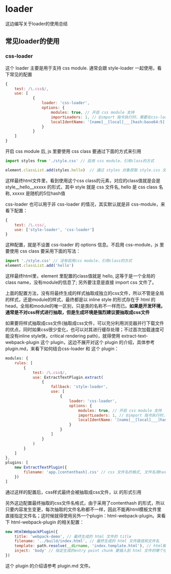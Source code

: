 # loader

这边编写关于loader的使用总结

## 常见loader的使用

### css-loader

这个 loader 主要是用于支持 css module. 通常会跟 style-loader 一起使用，看下常见的配置

```javascript
{
    test: /\.css$/,
    use: [
            {
                loader: 'css-loader',
                options: {
                    modules: true, // 开启 css module 支持
                    importLoaders: 1, // @import 指令执行时，需要在css-loader前先运行几个loader, 1 表示一个，这个loader要配在css-loader后面
                    localIdentName: '[name]__[local]___[hash:base64:5]' // css module 类名的格式 name(文件名称) local:类名 后面那串是唯一的识别码
                }
            }
    ]
}
```

开启 css module 后, js 里要使用 css class 要通过下面的方式来引用

``` javascript
import styles from './style.css' // 启用 css module，引用class的方式

element.classList.add(styles.hello)  // 通过 styles 对象获取 style.css 文件里定义好的 class
```

这样最终html文件里，看到使用这个css class的元素，对应的class值就是会是 style__hello__xxxxx 的形式，其中 style 就是 css 文件名, hello 是 css class 名称, xxxxx 是随机的5位hash值

css-loader 也可以用于非 css-loader 的情况，其实默认就是非 css-module，来看下配置：

```javascript
{
    test: /\.css/,
    use: ['style-loader', 'css-loader']
}
```

这种配置，就是不设置 css-loader 的 options 信息。不启用 css-module，js 里要使用 css class 要采用下面的写法：

```javascript
import './style.css' // 没有启用css module，引用class的方式
element.classList.add('hello')
```

这样最终html里，element 里配置的class值就是 hello, 这等于是一个全局的class name，没有module的信息了; 另外要注意是直接 import css 文件了。

上面的配置方法，没有将最终生成的样式抽取成独立的css文件，所以不管是全局的样式，还是module的样式，最终都是以 inline style 的形式存在于 html 的 head，全局和module的唯一区别，只是类的名称不一样而已。__如果是开发环境，通常是不对css样式进行抽取，但是生成环境是强烈建议要抽取成css文件__

如果要将样式抽取成css文件(抽取成css文件，可以充分利用浏览器并行下载文件的优点，同时如果css很少变化，也可以对其进行缓存处理；不过首次加载速度可能没有inline style快，critical rendering path)，就得使用 extract-text-webpack-plugin 这个 plugin，这边不展开对这个 plugin 的介绍，具体参考 plugin.md，来看下如何结合css-loader 和 这个 plugin：

```javascript
modules: {
    rules: [
        {
            test: /\.css$/,
            use: ExtractTextPlugin.extract(
                {
                    fallback: 'style-loader',
                    use: [
                        {
                            loader: 'css-loader',
                            options: {
                                modules: true, // 开启 css module 支持
                                importLoaders: 1, // @import 指令执行时，需要在css-loader前先运行几个loader, 1 表示一个，这个loader要配在css-loader后面
                                localIdentName: '[name]__[local]___[hash:base64:5]' // css module 类名的格式 name(文件名称) local:类名 后面那串是唯一的识别码
                            }
                        }
                    ]
                }
            )
        }
    ]
},
plugins: [
    new ExtractTextPlugin({
        filename: 'app.[contenthash].css' // css 文件名的格式, 文件名用hash，就得用 html-webpack-plugin，这样才会在head里自动引用该文件
    })
]
```

通过这样的配置后，css样式最终会被抽取成css文件，以 <link href='xxx.css'/> 的形式引用

另外这边配置最终抽取的css文件名格式，由于采用了contenthash 的形式，所以只要内容发生变更，每次抽取的文件名称都不一样，因此不能再html模板文件里直接指定文件名；这时候就得使用另外一个plugin：html-webpack-plugin。来看下 html-webpack-plugin 的相关配置：

```javascript
new HtmlWebpackPlugin({
    title: 'webpack-demo', // 最终生成的 html 文件的 title
    filename: '../build/index.html', // 最终生成的 html 文件路径和文件名
    template: path.resolve(__dirname, 'index.template.html'), // html模板文件，用于生成最终的html文件。这里无需指定 link tag
    inject: 'body' // 指定生成的entry point chunk 要插入到 html 文件的哪个位置
})
```

这个 plugin 的介绍请参考 plugin.md 文件。